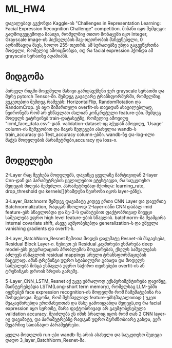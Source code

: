 # ML_HW4
დავალებად გვქონდა Kaggle-ის "Challenges in Representation Learning: Facial Expression Recognition Challenge" competition. მიზანი იყო შემდეგი: გადმოგვეცემოდა მასივი,
რომელშიც თითო მონაცემი იყო Integer, Grayscale image-ის პიქსელების შავ-თეთრობის მაჩვენებელი, 0 აღნიშნავდა შავს, ხოლო 255-თეთრს. ამ სურათებზე უნდა გაგვეწვრთნა მოდელი, რომელიც ამოიცნობდა, თუ რა facial expression ჰქონდა ამ grayscale სურათზე ადამიანს. 

# მიდგომა 

პირველ რიგში მოცემული მასივი გარდავქმენი ჯერ grayscale სურათში და მერე pytorch Tensor-ში. შემდეგ გავატარე ტრანსფორმერში, რომელშიც ვუკეთებდი შემდეგ რამეებს:
HorizontalFlip, RandomRotation და RandomCrop. ეს იყო მიმართული overfit-ის თავიდან ასაცილებლად, ნეირონებს რომ არ ესწავლათ ძალიან კონკრეტული feature-ები. 
შემდეგ მოდელს ვატრეინებ train-დატასეტზე, რომელიც ამოვიღე "icml_face_data.csv"-დან. validation-dataset-იც აქედან ამოვიღე, 'Usage' column-ის მეშვეობით და მაგის შედეგები ასახულია wandb-ს train_accuracy და Test_accuracy column-ებში. wandb-ზე და-log-ილი მაქვს მოდელების პარამეტრები,accuracy და loss-ი.

# მოდელები
2-Layer
რაც შეეხება მოდელებს, დავიწყე ყველაზე მარტივიდან 2-layer Cnn-დან და პარამეტრების ცვლილებით ვტესტავდი, რა საუკეთესო შედეგის მიღება შემეძლო. პარამეტრებად მქონდა:
learning_rate, drop_threshold და kernels[](რამდენი ნეირონი იყოს layer-ებზე).

3-Layer_Batchnorm
შემდეგ დავამატე კიდევ ერთი CNN Layer და დავურთე Batchnormalization, რადგან მხოლოდ 2-layer-იანი CNN დაბალ-mid feature-ებს სწავლობდა და მე-3-ს დამატებით
ფაქტობრივად მივეცი საშუალება უფრო high level feature-ების სწავლის. batchnorm-მა შეამცირა internal covariate shift, ასევე აუმჯობესებდა generalization-ს და უშველა vanishing gradients და overfit-ს.

3-Layer_BatchNorm_Resnet
ზემოთა მოდეს დავუმატე Resnet-ის მსგავსება, Residual Block Layer-ი. წესიეთ ეს Residual  კავშირები ეხმარება deep model-ებს დეგრადაციის პრობლემის მოგვარებას, ქსელს საშუალებას აძლევს ისწავლოს residual mappings სრული ტრანსფორმაციების ნაცვლად. ამან ტრენინგი უფრო სტაბილური გახადა და მოდელს საშუალება მისცა ესწავლა უფრო საჭირო თვისებები overfit-ის ან ტრენინგის დროის ზრდის გარეშე.

5-Layer_CNN_LSTM_Resnet
აქ უკვე უბრალოდ ექსპერიმენტირება დავიწყე, მაინტერესებდა LSTM(Long-short term memory), რომელსაც LLM-ებში იყენებენ face expression recognition-ის მოდელში რომ ჩამემატებინა რა მოხდებოდა. მეგონა, რომ შესწავლილ feature-ებს(მაგალითად ) უკეთ შეაკავშირებდა ერთმანეთთან და მასე გამოიყვანდა შედეგს,თუ რა facial expression იყო სურთზე, მარა ფაქტობრივად არ გაუმჯობესებულა validation accuracy. შეიძლება ეს იმის ბრალიც იყოს რომ თან 2 CNN layer-იც დავამატე, და პარამეტრებზე რადგან უფრო მგრძნობიარე გახდა, ვერ შევარჩიე სათანადო პარამეტრები.

ყველა მოდელის run-ები wandb-ზე არის ასახული და საუკეთესო შედეგი დადო 3_layer_BatchNorm_Resnet-მა.


